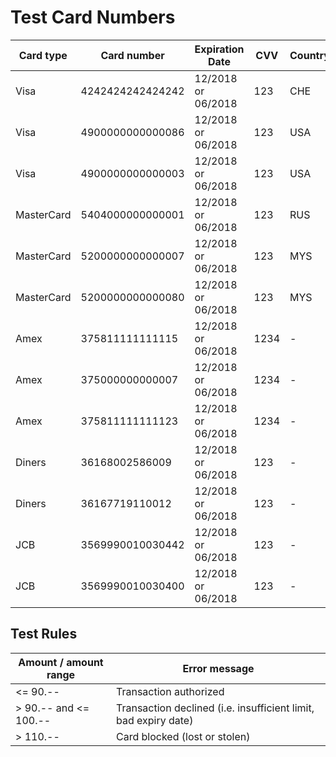 # Test Card Numbers

| Card type | Card number | Expiration Date | CVV | Country | Test rule | Support 3D |
| -- | -- | -- | -- | -- | -- | -- |
| Visa | 4242424242424242 | 12/2018 or 06/2018 | 123 | CHE | With limit | No |
| Visa | 4900000000000086 | 12/2018 or 06/2018 | 123 | USA | Without limit | Yes |
| Visa | 4900000000000003 | 12/2018 or 06/2018 | 123 | USA | Without limit | Yes |
| MasterCard | 5404000000000001 | 12/2018 or 06/2018 | 123 | RUS | With limit | Yes |
| MasterCard | 5200000000000007 | 12/2018 or 06/2018 | 123 | MYS | Without limit | No |
| MasterCard | 5200000000000080 | 12/2018 or 06/2018 | 123 | MYS | Without limit | Yes |
| Amex | 375811111111115 | 12/2018 or 06/2018 | 1234 | - | With limit | No |
| Amex | 375000000000007 | 12/2018 or 06/2018 | 1234 | - | Without limit | Yes |
| Amex | 375811111111123 | 12/2018 or 06/2018 | 1234 | - | Without limit | No |
| Diners | 36168002586009 | 12/2018 or 06/2018 | 123 | - | With limit | - |
| Diners | 36167719110012 | 12/2018 or 06/2018 | 123 | - | Without limit | - |
| JCB | 3569990010030442 | 12/2018 or 06/2018 | 123 | - | With limit | - |
| JCB | 3569990010030400 | 12/2018 or 06/2018 | 123 | - | Without limit | - |


## Test Rules

| Amount / amount range | Error message |
| -- | -- |
| <= 90.-- | Transaction authorized |
| > 90.-- and <= 100.-- | Transaction declined (i.e. insufficient limit, bad expiry date) |
| > 110.-- | Card blocked (lost or stolen) |



	
	
	
	
